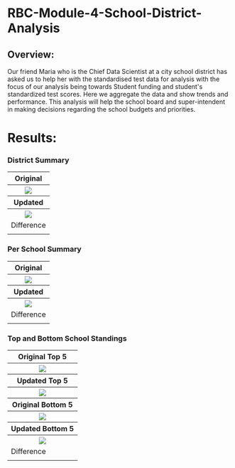 # RBC-Module-4-School-District-Analysis

## Overview:
Our friend Maria who is the Chief Data Scientist at a city school district has asked us to help her with the standardised test data for analysis with the focus of our analysis being towards Student funding and student's standardized test scores. Here we aggregate the data and show trends and performance. This analysis will help the school board and super-intendent in making decisions regarding the school budgets and priorities.

# Results:
### District Summary
<table align="center">
  <tr>
  <th>Original</th>
  </tr>
  <tr>
  <th><img src="https://github.com/mubeenkh4u/RBC-Module-4-School-Analysis/blob/main/Images/.png"></th>
  </tr>
  <tr>
  <th>Updated</th>
  </tr>
  <tr>
  <th><img src="https://github.com/mubeenkh4u/RBC-Module-4-School-Analysis/blob/main/Images/.png"></th>
  </tr>
  <tr>
  <td>Difference</td>
  </tr>
  <tr>
  <td></td>
  </tr>
 </table>

 ### Per School Summary
 <table align="center">
  <tr>
  <th>Original</th>
  </tr>
  <tr>
  <th><img src="https://github.com/mubeenkh4u/RBC-Module-4-School-Analysis/blob/main/Images/.png"></th>
  </tr>
  <tr>
  <th>Updated</th>
  </tr>
  <tr>
  <th><img src="https://github.com/mubeenkh4u/RBC-Module-4-School-Analysis/blob/main/Images/.png"></th>
  </tr>
  <tr>
  <td>Difference</td>
  </tr>
  <tr>
  <td></td>
  </tr>
 </table>
 
 ### Top and Bottom School Standings
  <table align="center">
  <tr>
  <th>Original Top 5</th>
  </tr>
  <tr>
  <th><img src="https://github.com/mubeenkh4u/RBC-Module-4-School-Analysis/blob/main/Images/.png"></th>
  </tr>
  <tr>
  <th>Updated Top 5</th>
  </tr>
  <tr>
  <th><img src="https://github.com/mubeenkh4u/RBC-Module-4-School-Analysis/blob/main/Images/.png"></th>
  </tr>
  <tr>
  <th>Original Bottom 5</th>
  </tr>
  <tr>
  <th><img src="https://github.com/mubeenkh4u/RBC-Module-4-School-Analysis/blob/main/Images/.png"></th>
  </tr>
  <tr>
  <th>Updated Bottom 5</th>
  </tr>
  <tr>
  <th><img src="https://github.com/mubeenkh4u/RBC-Module-4-School-Analysis/blob/main/Images/.png"></th>
  </tr>
  <tr>
  <td>Difference</td>
  </tr>
  <tr>
  <td></td>
  </tr>
 </table>